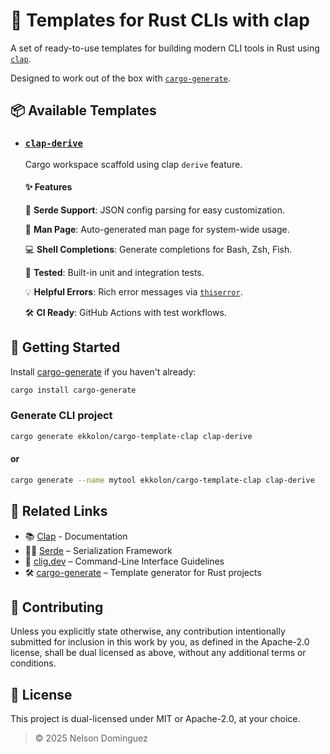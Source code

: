 # 🦀 Templates for Rust CLIs with clap

A set of ready-to-use templates for building modern CLI tools in Rust using [`clap`](https://docs.rs/clap/latest/clap).

Designed to work out of the box with [`cargo-generate`](https://github.com/cargo-generate/cargo-generate).

## 📦 Available Templates

- ### [`clap-derive`](./clap-derive/)

    Cargo workspace scaffold using clap `derive` feature.

  #### ✨ Features

  🧠 **Serde Support**: JSON config parsing for easy customization.
  
  📜 **Man Page**: Auto-generated man page for system-wide usage.
  
  💻 **Shell Completions**: Generate completions for Bash, Zsh, Fish.
  
  🧪 **Tested**: Built-in unit and integration tests.
  
  💡 **Helpful Errors**: Rich error messages via [`thiserror`](https://docs.rs/thiserror).
  
  🛠 **CI Ready**: GitHub Actions with test workflows.

## 🚀 Getting Started

Install [cargo-generate](https://github.com/cargo-generate/cargo-generate) if you haven't already:

```bash
cargo install cargo-generate
```

### Generate CLI project

```bash
cargo generate ekkolon/cargo-template-clap clap-derive
```

#### or

```bash
cargo generate --name mytool ekkolon/cargo-template-clap clap-derive
```

## 🔗 Related Links

- 📚 [Clap](https://docs.rs/clap) - Documentation
- 🧑‍💻 [Serde](https://serde.rs) – Serialization Framework
- 🧭 [clig.dev](https://clig.dev/) – Command-Line Interface Guidelines
- 🛠️ [cargo-generate]((https://cargo-generate.github.io/cargo-generate/)) – Template generator for Rust projects

## 🤝 Contributing

Unless you explicitly state otherwise, any contribution intentionally submitted for inclusion in this work by you, as defined in the Apache-2.0 license, shall be dual licensed as above, without any additional terms or conditions.

## 📄 License

This project is dual-licensed under MIT or Apache-2.0, at your choice.

> © 2025 Nelson Dominguez
